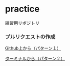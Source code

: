 
# practice
練習用リポジトリ

### プルリクエストの作成

[Github上から（パターン１）](https://docs.github.com/en/pull-requests/collaborating-with-pull-requests/proposing-changes-to-your-work-with-pull-requests/creating-a-pull-request)

[ターミナルから（パターン２）](https://docs.google.com/presentation/d/1byfV5jM5MlYI55e5HFVEpvCevFODyYHcDJrqYTYodcs/edit#slide=id.gc6f73a04f_0_0)
